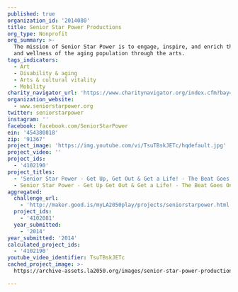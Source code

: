 ```yaml
---
published: true
organization_id: '2014080'
title: Senior Star Power Productions
org_type: Nonprofit
org_summary: >-
  The mission of Senior Star Power is to engage, inspire, and enrich the health
  and wellness of the aging population through the arts.
tags_indicators:
  - Art
  - Disability & aging
  - Arts & cultural vitality
  - Mobility
charity_navigator_url: 'https://www.charitynavigator.org/index.cfm?bay=search.profile&ein=454380818'
organization_website:
  - www.seniorstarpower.org
twitter: seniorstarpower
instagram: ''
facebook: facebook.com/SeniorStarPower
ein: '454380818'
zip: '91367'
project_image: 'https://img.youtube.com/vi/TsuTBskJETc/hqdefault.jpg'
project_video: ''
project_ids:
  - '4102190'
project_titles:
  - 'Senior Star Power - Get Up, Get Out & Get a Life! - The Beat Goes On'
  - Senior Star Power - Get Up Get Out & Get a Life! - The Beat Goes On
aggregated:
  challenge_url:
    - 'http://maker.good.is/myLA2050play/projects/seniorstarpower.html'
  project_ids:
    - '4102081'
  year_submitted:
    - '2014'
year_submitted: '2014'
calculated_project_ids:
  - '4102190'
youtube_video_identifier: TsuTBskJETc
cached_project_image: >-
  https://archive-assets.la2050.org/images/senior-star-power-productions/img.youtube.com/vi/TsuTBskJETc/hqdefault.jpg

---
```

